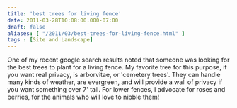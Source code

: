 ```yaml
---
title: 'best trees for living fence'
date: 2011-03-28T10:08:00.000-07:00
draft: false
aliases: [ "/2011/03/best-trees-for-living-fence.html" ]
tags : [Site and Landscape]
---
```


One of my recent google search results noted that someone was looking for the best trees to plant for a living fence. My favorite tree for this purpose, if you want real privacy, is arborvitae, or 'cemetery trees'. They can handle many kinds of weather, are evergreen, and will provide a wall of privacy if you want something over 7' tall. For lower fences, I advocate for roses and berries, for the animals who will love to nibble them!